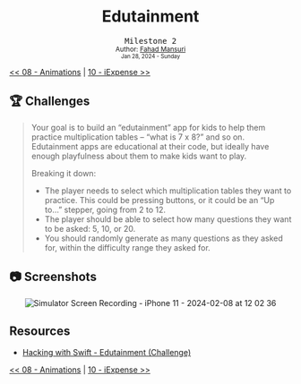 <div align="center">
  <h1>Edutainment</h1>
  <samp>Milestone 2</samp>
  <br/>

  <sub>
    Author: <a href="https://github.com/ItsLuciferBC" target="_blank">Fahad Mansuri</a>
    <br>
    <small>Jan 28, 2024 - Sunday</small>
  </sub>
</div>

[<< 08 - Animations](../08%20-%20Animations/) | [10 - iExpense >>](../10%20-%20iExpense/)

## 🏆 Challenges

> Your goal is to build an “edutainment” app for kids to help them practice multiplication tables – “what is 7 x 8?” and so on. Edutainment apps are educational at their code, but ideally have enough playfulness about them to make kids want to play.
>
>Breaking it down:
>
> - The player needs to select which multiplication tables they want to practice. This could be pressing buttons, or it could be an “Up to…” stepper, going from 2 to 12.
> - The player should be able to select how many questions they want to be asked: 5, 10, or 20.
> - You should randomly generate as many questions as they asked for, within the difficulty range they asked for.

## 📷 Screenshots

<div align="center">

![Simulator Screen Recording - iPhone 11 - 2024-02-08 at 12 02 36](https://github.com/ItsLuciferBC/100SwiftUI/assets/83160142/14ef58a4-d6fc-45d3-945f-28e477eeae8c)

</div>

## Resources

- [Hacking with Swift - Edutainment (Challenge)](https://www.hackingwithswift.com/100/swiftui/35)

[<< 08 - Animations](../08%20-%20Animations/) | [10 - iExpense >>](../10%20-%20iExpense/)
